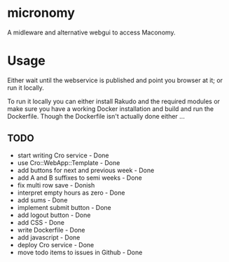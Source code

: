 # micronomy

A midleware and alternative webgui to access Maconomy.

# Usage

Either wait until the webservice is published and point you browser at
it; or run it locally.

To run it locally you can either install Rakudo and the required
modules or make sure you have a working Docker installation and build
and run the Dockerfile. Though the Dockerfile isn't actually done
either ...

## TODO

* start writing Cro service - Done
* use Cro::WebApp::Template - Done
* add buttons for next and previous week - Done
* add A and B suffixes to semi weeks - Done
* fix multi row save - Donish
* interpret empty hours as zero - Done
* add sums - Done
* implement submit button - Done
* add logout button - Done
* add CSS - Done
* write Dockerfile - Done
* add javascript - Done
* deploy Cro service - Done
* move todo items to issues in Github - Done
